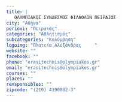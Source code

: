 ```yaml
---
title: |
   ΟΛΥΜΠΙΑΚΟΣ ΣΥΝΔΕΣΜΟΣ ΦΙΛΑΘΛΩΝ ΠΕΙΡΑΙΩΣ
city: "Αθήνα"
perioxi: "Πειραιάς"
categories: "Αθλητισμός"
subcategories: "Κολύμβηση"
logoimg: "Πλατεία Αλεξάνδρας     "
website: ""
facebook: ""
phone: "erasitechnis@olympiakos.gr"
email: "erasitechnis@olympiakos.gr"
courses: ""
places: ""
rensponsibles: ""
zipcode: "(210) 4190802-3"
---
```




